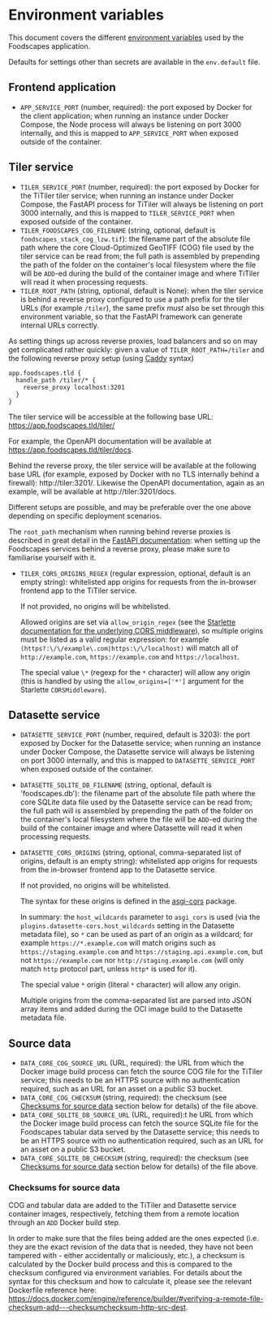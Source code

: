 # Environment variables

This document covers the different
[environment variables](https://en.wikipedia.org/wiki/Environment_variable) used
by the Foodscapes application.

Defaults for settings other than secrets are available in the `env.default`
file.

## Frontend application

- `APP_SERVICE_PORT` (number, required): the port exposed by Docker for the
  client application; when running an instance under Docker Compose, the Node
  process will always be listening on port 3000 internally, and this is mapped
  to `APP_SERVICE_PORT` when exposed outside of the container.

## Tiler service

- `TILER_SERVICE_PORT` (number, required): the port exposed by Docker for the
  TiTiler tiler service; when running an instance under Docker Compose, the
  FastAPI process for TiTiler will always be listening on port 3000 internally,
  and this is mapped to `TILER_SERVICE_PORT` when exposed outside of the
  container.
- `TILER_FOODSCAPES_COG_FILENAME` (string, optional, default is
  `foodscapes_stack_cog_lzw.tif`): the filename part of the absolute file path
  where the core Cloud-Optimized GeoTIFF (COG) file used by the tiler service
  can be read from; the full path is assembled by prepending the path of the
  folder on the container's local filesystem where the file will be `ADD`-ed
  during the build of the container image and where TiTiler will read it when
  processing requests.
- `TILER_ROOT_PATH` (string, optional, default is None): when the tiler service
  is behind a reverse proxy configured to use a path prefix for the tiler URLs
  (for example `/tiler`), the same prefix _must_ also be set through this
  environment variable, so that the FastAPI framework can generate internal URLs
  correctly.

As setting things up across reverse proxies, load balancers and so on may get
complicated rather quickly: given a value of `TILER_ROOT_PATH=/tiler` and the
following reverse proxy setup (using
[Caddy](https://caddyserver.com/docs/caddyfile/directives/reverse_proxy#reverse-proxy)
syntax)

```
app.foodscapes.tld {
  handle_path /tiler/* {
    reverse_proxy localhost:3201
  }
}
```

The tiler service will be accessible at the following base URL:
https://app.foodscapes.tld/tiler/

For example, the OpenAPI documentation will be available at
https://app.foodscapes.tld/tiler/docs.

Behind the reverse proxy, the tiler service will be available at the following
base URL (for example, exposed by Docker with no TLS internally behind a
firewall): http://tiler:3201/. Likewise the OpenAPI documentation, again as an
example, will be available at http://tiler:3201/docs.

Different setups are possible, and may be preferable over the one above
depending on specific deployment scenarios.

The `root_path` mechanism when running behind reverse proxies is described in
great detail in the
[FastAPI documentation](https://fastapi.tiangolo.com/advanced/behind-a-proxy/):
when setting up the Foodscapes services behind a reverse proxy, please make sure
to familiarise yourself with it.

- `TILER_CORS_ORIGINS_REGEX` (regular expression, optional, default is an empty
  string): whitelisted app origins for requests from the in-browser frontend app
  to the TiTiler service.

  If not provided, no origins will be whitelisted.

  Allowed origins are set via `allow_origin_regex` (see the
  [Starlette documentation for the underlying CORS
  middleware](https://www.starlette.io/middleware/#corsmiddleware)), so multiple
  origins must be listed as a valid regular expression: for example
  `(https?:\/\/example\.com|https:\/\/localhost)` will match all of
  `http://example.com`, `https://example.com` and `https://localhost`.

  The special value `\*` (regexp for the `*` character) will allow any origin
  (this is handled by using the `allow_origins=['*']` argument for the Starlette
  `CORSMiddleware`).

## Datasette service

- `DATASETTE_SERVICE_PORT` (number, required, default is 3203): the port exposed
  by Docker for the Datasette service; when running an instance under Docker
  Compose, the Datasette service will always be listening on port 3000
  internally, and this is mapped to `DATASETTE_SERVICE_PORT` when exposed
  outside of the container.
- `DATASETTE_SQLITE_DB_FILENAME` (string, optional, default is 'foodscapes.db'):
  the filename part of the absolute file path where the core SQLite data file
  used by the Datasette service can be read from; the full path will is
  assembled by prepending the path of the folder on the container's local
  filesystem where the file will be `ADD`-ed during the build of the container
  image and where Datasette will read it when processing requests.
- `DATASETTE_CORS_ORIGINS` (string, optional, comma-separated list of origins,
  default is an empty string): whitelisted app origins for requests from the
  in-browser frontend app to the Datasette service.

  If not provided, no origins will be whitelisted.

  The syntax for these origins is defined in the
  [asgi-cors](https://github.com/simonw/asgi-cors) package.

  In summary: the `host_wildcards` parameter to `asgi_cors` is used (via the
  `plugins.datasette-cors.host_wildcards` setting in the Datasette metadata
  file), so `*` can be used as part of an origin as a wildcard; for example
  `https://*.example.com` will match origins such as
  `https://staging.example.com` and `https://staging.api.example.com`, but not
  `https://example.com` nor `http://staging.example.com` (will only match `http`
  protocol part, unless `http*` is used for it).

  The special value `*` origin (literal `*` character) will allow any origin.

  Multiple origins from the comma-separated list are parsed into JSON array
  items and added during the OCI image build to the Datasette metadata file.

## Source data

- `DATA_CORE_COG_SOURCE_URL` (URL, required): the URL from which the Docker
  image build process can fetch the source COG file for the TiTiler service;
  this needs to be an HTTPS source with no authentication required, such as an
  URL for an asset on a public S3 bucket.
- `DATA_CORE_COG_CHECKSUM` (string, required): the checksum (see
  [Checksums for source data](#checksums-for-source-data) section below for
  details) of the file above.
- `DATA_CORE_SQLITE_DB_SOURCE_URL` (URL, required):t he URL from which the
  Docker image build process can fetch the source SQLite file for the Foodscapes
  tabular data served by the Datasette service; this needs to be an HTTPS source
  with no authentication required, such as an URL for an asset on a public S3
  bucket.
- `DATA_CORE_SQLITE_DB_CHECKSUM` (string, required): the checksum (see
  [Checksums for source data](#checksums-for-source-data) section below for
  details) of the file above.

### Checksums for source data

COG and tabular data are added to the TiTiler and Datasette service container
images, respectively, fetching them from a remote location through an `ADD`
Docker build step.

In order to make sure that the files being added are the ones expected (i.e.
they are the exact revision of the data that is needed, they have not been
tampered with - either accidentally or maliciously, etc.), a checksum is
calculated by the Docker build process and this is compared to the checksum
configured via environment variables. For details about the syntax for this
checksum and how to calculate it, please see the relevant Dockerfile reference
here:
https://docs.docker.com/engine/reference/builder/#verifying-a-remote-file-checksum-add---checksumchecksum-http-src-dest.
